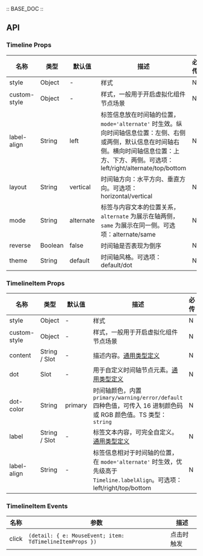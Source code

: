 :: BASE_DOC ::

## API

### Timeline Props

名称 | 类型 | 默认值 | 描述 | 必传
-- | -- | -- | -- | --
style | Object | - | 样式 | N
custom-style | Object | - | 样式，一般用于开启虚拟化组件节点场景 | N
label-align | String | left | 标签信息放在时间轴的位置，`mode='alternate'` 时生效。纵向时间轴信息位置：左侧、右侧或两侧，默认信息在时间轴右侧。横向时间轴信息位置：上方、下方、两侧。可选项：left/right/alternate/top/bottom | N
layout | String | vertical | 时间轴方向：水平方向、垂直方向。可选项：horizontal/vertical | N
mode | String | alternate | 标签与内容文本的位置关系，`alternate` 为展示在轴两侧，`same` 为展示在同一侧。可选项：alternate/same | N
reverse | Boolean | false | 时间轴是否表现为倒序 | N
theme | String | default | 时间轴风格。可选项：default/dot | N


### TimelineItem Props

名称 | 类型 | 默认值 | 描述 | 必传
-- | -- | -- | -- | --
style | Object | - | 样式 | N
custom-style | Object | - | 样式，一般用于开启虚拟化组件节点场景 | N
content | String / Slot | - | 描述内容。[通用类型定义](https://github.com/Tencent/tdesign-miniprogram/blob/develop/src/common/common.ts) | N
dot | Slot | - | 用于自定义时间轴节点元素。[通用类型定义](https://github.com/Tencent/tdesign-miniprogram/blob/develop/src/common/common.ts) | N
dot-color | String | primary | 时间轴颜色，内置 `primary/warning/error/default` 四种色值，可传入 16 进制颜色码或 RGB 颜色值。TS 类型：`string` | N
label | String / Slot | - | 标签文本内容，可完全自定义。[通用类型定义](https://github.com/Tencent/tdesign-miniprogram/blob/develop/src/common/common.ts) | N
label-align | String | - | 标签信息相对于时间轴的位置，在 `mode='alternate'` 时生效，优先级高于 `Timeline.labelAlign`。可选项：left/right/top/bottom | N

### TimelineItem Events

名称 | 参数 | 描述
-- | -- | --
click | `(detail: { e: MouseEvent; item: TdTimelineItemProps })` | 点击时触发
